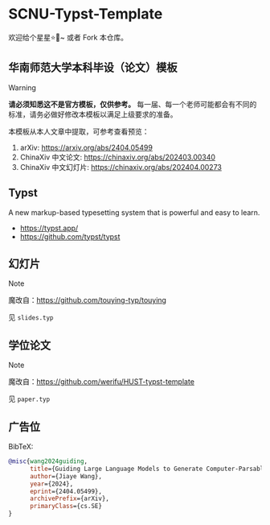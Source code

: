 # SCNU-Typst-Template

欢迎给个星星⭐🌟~ 或者 Fork 本仓库。

## 华南师范大学本科毕设（论文）模板

> [!WARNING]
> **请必须知悉这不是官方模板，仅供参考。**
> 每一届、每一个老师可能都会有不同的标准，请务必做好修改本模板以满足上级要求的准备。

本模板从本人文章中提取，可参考查看预览：
1. arXiv: https://arxiv.org/abs/2404.05499
2. ChinaXiv 中文论文: https://chinaxiv.org/abs/202403.00340
3. ChinaXiv 中文幻灯片: https://chinaxiv.org/abs/202404.00273

## Typst

A new markup-based typesetting system that is powerful and easy to learn.

- https://typst.app/
- https://github.com/typst/typst

## 幻灯片

> [!NOTE]
> 魔改自：https://github.com/touying-typ/touying

见 `slides.typ`

## 学位论文

> [!NOTE]
> 魔改自：https://github.com/werifu/HUST-typst-template

见 `paper.typ`

## 广告位

BibTeX:

```bibtex
@misc{wang2024guiding,
      title={Guiding Large Language Models to Generate Computer-Parsable Content}, 
      author={Jiaye Wang},
      year={2024},
      eprint={2404.05499},
      archivePrefix={arXiv},
      primaryClass={cs.SE}
}
```